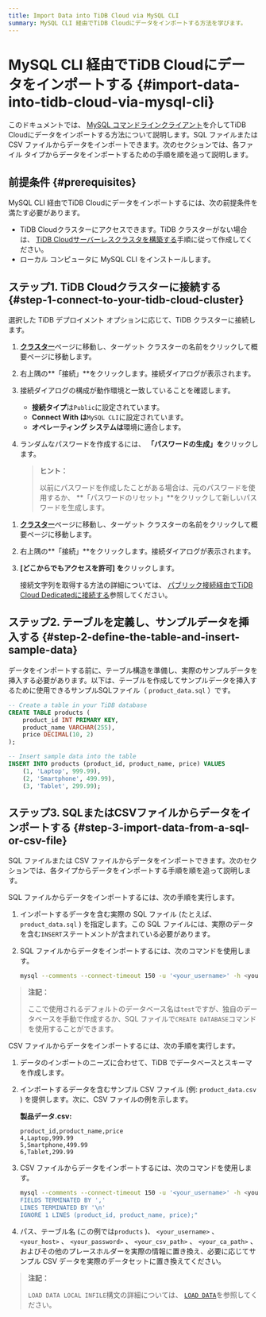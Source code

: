```yaml
---
title: Import Data into TiDB Cloud via MySQL CLI
summary: MySQL CLI 経由でTiDB Cloudにデータをインポートする方法を学びます。
---
```


# MySQL CLI 経由でTiDB Cloudにデータをインポートする {#import-data-into-tidb-cloud-via-mysql-cli}

このドキュメントでは、 [MySQL コマンドラインクライアント](https://dev.mysql.com/doc/refman/8.0/en/mysql.html)を介してTiDB Cloudにデータをインポートする方法について説明します。SQL ファイルまたは CSV ファイルからデータをインポートできます。次のセクションでは、各ファイル タイプからデータをインポートするための手順を順を追って説明します。

## 前提条件 {#prerequisites}

MySQL CLI 経由でTiDB Cloudにデータをインポートするには、次の前提条件を満たす必要があります。

-   TiDB Cloudクラスターにアクセスできます。TiDB クラスターがない場合は、 [TiDB Cloudサーバーレスクラスタを構築する](/develop/dev-guide-build-cluster-in-cloud.md)手順に従って作成してください。
-   ローカル コンピュータに MySQL CLI をインストールします。

## ステップ1. TiDB Cloudクラスターに接続する {#step-1-connect-to-your-tidb-cloud-cluster}

選択した TiDB デプロイメント オプションに応じて、TiDB クラスターに接続します。

<SimpleTab>
<div label="TiDB Cloud Serverless">

1.  [**クラスター**](https://tidbcloud.com/console/clusters)ページに移動し、ターゲット クラスターの名前をクリックして概要ページに移動します。

2.  右上隅の**「接続」**をクリックします。接続ダイアログが表示されます。

3.  接続ダイアログの構成が動作環境と一致していることを確認します。

    -   **接続タイプ**は`Public`に設定されています。
    -   **Connect With は**`MySQL CLI`に設定されています。
    -   **オペレーティング システムは**環境に適合します。

4.  ランダムなパスワードを作成するには、 **「パスワードの生成」を**クリックします。

    > **ヒント：**
    >
    > 以前にパスワードを作成したことがある場合は、元のパスワードを使用するか、 **「パスワードのリセット」**をクリックして新しいパスワードを生成します。

</div>
<div label="TiDB Cloud Dedicated">

1.  [**クラスター**](https://tidbcloud.com/console/clusters)ページに移動し、ターゲット クラスターの名前をクリックして概要ページに移動します。

2.  右上隅の**「接続」**をクリックします。接続ダイアログが表示されます。

3.  **[どこからでもアクセスを許可] を**クリックします。

    接続文字列を取得する方法の詳細については、 [パブリック接続経由​​でTiDB Cloud Dedicatedに接続する](/tidb-cloud/connect-via-standard-connection.md)参照してください。

</div>
</SimpleTab>

## ステップ2. テーブルを定義し、サンプルデータを挿入する {#step-2-define-the-table-and-insert-sample-data}

データをインポートする前に、テーブル構造を準備し、実際のサンプルデータを挿入する必要があります。以下は、テーブルを作成してサンプルデータを挿入するために使用できるサンプルSQLファイル（ `product_data.sql` ）です。

```sql
-- Create a table in your TiDB database
CREATE TABLE products (
    product_id INT PRIMARY KEY,
    product_name VARCHAR(255),
    price DECIMAL(10, 2)
);

-- Insert sample data into the table
INSERT INTO products (product_id, product_name, price) VALUES
    (1, 'Laptop', 999.99),
    (2, 'Smartphone', 499.99),
    (3, 'Tablet', 299.99);
```

## ステップ3. SQLまたはCSVファイルからデータをインポートする {#step-3-import-data-from-a-sql-or-csv-file}

SQL ファイルまたは CSV ファイルからデータをインポートできます。次のセクションでは、各タイプからデータをインポートする手順を順を追って説明します。

<SimpleTab>
<div label="From an SQL file">

SQL ファイルからデータをインポートするには、次の手順を実行します。

1.  インポートするデータを含む実際の SQL ファイル (たとえば、 `product_data.sql` ) を指定します。この SQL ファイルには、実際のデータを含む`INSERT`ステートメントが含まれている必要があります。

2.  SQL ファイルからデータをインポートするには、次のコマンドを使用します。

    ```bash
    mysql --comments --connect-timeout 150 -u '<your_username>' -h <your_cluster_host> -P 4000 -D test --ssl-mode=VERIFY_IDENTITY --ssl-ca=<your_ca_path> -p <your_password> < product_data.sql
    ```

> **注記：**
>
> ここで使用されるデフォルトのデータベース名は`test`ですが、独自のデータベースを手動で作成するか、SQL ファイルで`CREATE DATABASE`コマンドを使用することができます。

</div>
<div label="From a CSV file">

CSV ファイルからデータをインポートするには、次の手順を実行します。

1.  データのインポートのニーズに合わせて、TiDB でデータベースとスキーマを作成します。

2.  インポートするデータを含むサンプル CSV ファイル (例: `product_data.csv` ) を提供します。次に、CSV ファイルの例を示します。

    **製品データ.csv:**

    ```csv
    product_id,product_name,price
    4,Laptop,999.99
    5,Smartphone,499.99
    6,Tablet,299.99
    ```

3.  CSV ファイルからデータをインポートするには、次のコマンドを使用します。

    ```bash
    mysql --comments --connect-timeout 150 -u '<your_username>' -h <your_host> -P 4000 -D test --ssl-mode=VERIFY_IDENTITY --ssl-ca=<your_ca_path> -p<your_password> -e "LOAD DATA LOCAL INFILE '<your_csv_path>' INTO TABLE products
    FIELDS TERMINATED BY ','
    LINES TERMINATED BY '\n'
    IGNORE 1 LINES (product_id, product_name, price);"
    ```

4.  パス、テーブル名 (この例では`products` )、 `<your_username>` 、 `<your_host>` 、 `<your_password>` 、 `<your_csv_path>` 、 `<your_ca_path>` 、およびその他のプレースホルダーを実際の情報に置き換え、必要に応じてサンプル CSV データを実際のデータセットに置き換えてください。

> **注記：**
>
> `LOAD DATA LOCAL INFILE`構文の詳細については、 [`LOAD DATA`](/sql-statements/sql-statement-load-data.md)を参照してください。

</div>
</SimpleTab>
